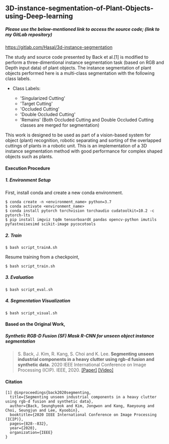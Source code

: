 ## 3D-instance-segmentation-of-Plant-Objects-using-Deep-learning

##### Please use the below-mentioned link to access the source code; (link to my GitLab repository)
https://gitlab.com/Hasal/3d-instance-segmentation

The study and source code presented by Back et al.[1] is modified to perform a three-dimentional instance segmentation task (based on RGB and Depth input data) of plant objects. 
The instance segmentation of plant objects performed here is a multi-class segmentation with the following class labels.

* Class Labels:

    * 'Singularized Cutting'
    * 'Target Cutting'
    * 'Occluded Cutting'
    * 'Double Occluded Cutting'
    * 'Remains'
(Both Occluded Cutting and Double Occluded Cutting classes are merged for segmentation)

This work is designed to be used as part of a vision-based system for object (plant) recognition, robotic separating and sorting of the overlapped cuttings of plants in a robotic unit. This is an implementation of a 3D instance segmentation method with good performance for complex shaped objects such as plants.

#### Execution Procedure

##### 1. Environment Setup
First, install conda and create a new conda environment.
```
$ conda create -n <environment_name> python=3.7
$ conda activate <environment_name>
$ conda install pytorch torchvision torchaudio cudatoolkit=10.2 -c pytorch-lts
$ pip install imgviz tqdm tensorboardX pandas opencv-python imutils pyfastnoisesimd scikit-image pycocotools
```
##### 2. Train
```
$ bash script_trainA.sh
```
Resume training from a checkpoint,
```
$ bash script_train.sh
```
##### 3. Evaluation
```
$ bash script_eval.sh
```
##### 4. Segmentation Visualization
```
$ bash script_visual.sh
```


#### Based on the Original Work,
##### Synthetic RGB-D Fusion (SF) Mask R-CNN for unseen object instance segmentation

> S. Back, J. Kim, R. Kang, S. Choi and K. Lee. **Segmenting unseen industrial components in a heavy clutter using rgb-d fusion and synthetic data.** 2020 IEEE International Conference on Image Processing (ICIP). IEEE, 2020. [[Paper]](https://ieeexplore.ieee.org/abstract/document/9190804) [[Video]](https://youtu.be/eB4LKfYZwYo)

#### Citation
```
[1] @inproceedings{back2020segmenting,
  title={Segmenting unseen industrial components in a heavy clutter using rgb-d fusion and synthetic data},
  author={Back, Seunghyeok and Kim, Jongwon and Kang, Raeyoung and Choi, Seungjun and Lee, Kyoobin},
  booktitle={2020 IEEE International Conference on Image Processing (ICIP)},
  pages={828--832},
  year={2020},
  organization={IEEE}
}